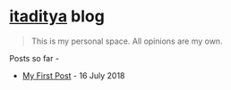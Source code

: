 # [itaditya](https://ghuser.io/itaditya) blog

> This is my personal space. All opinions are my own.

Posts so far -

* [My First Post](https://itaditya.github.io/blog/posts/first-post) - 16 July 2018
